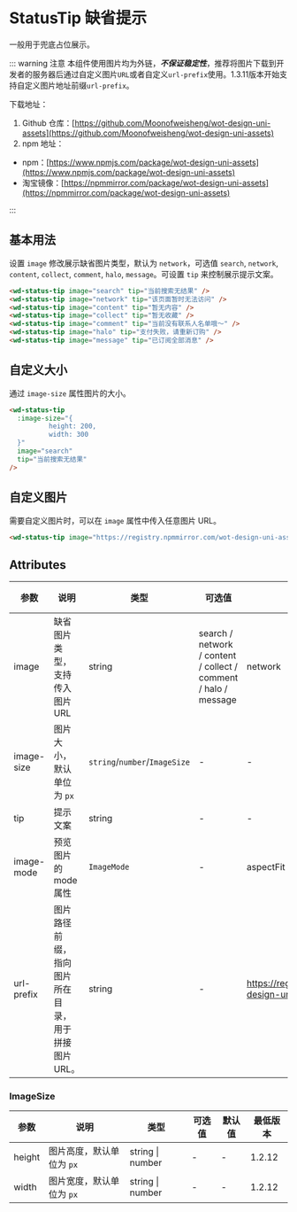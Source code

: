<frame/>

# StatusTip 缺省提示

一般用于兜底占位展示。

::: warning 注意
本组件使用图片均为外链，**_不保证稳定性_**，推荐将图片下载到开发者的服务器后通过自定义图片`URL`或者自定义`url-prefix`使用。1.3.11版本开始支持自定义图片地址前缀`url-prefix`。

下载地址：

1. Github 仓库：[https://github.com/Moonofweisheng/wot-design-uni-assets](https://github.com/Moonofweisheng/wot-design-uni-assets)
2. npm 地址：

- npm：[https://www.npmjs.com/package/wot-design-uni-assets](https://www.npmjs.com/package/wot-design-uni-assets)
- 淘宝镜像：[https://npmmirror.com/package/wot-design-uni-assets](https://npmmirror.com/package/wot-design-uni-assets)

:::

## 基本用法

设置 `image` 修改展示缺省图片类型，默认为 `network`，可选值 `search`, `network`, `content`, `collect`, `comment`, `halo`, `message`。可设置 `tip` 来控制展示提示文案。

```html
<wd-status-tip image="search" tip="当前搜索无结果" />
<wd-status-tip image="network" tip="该页面暂时无法访问" />
<wd-status-tip image="content" tip="暂无内容" />
<wd-status-tip image="collect" tip="暂无收藏" />
<wd-status-tip image="comment" tip="当前没有联系人名单哦～" />
<wd-status-tip image="halo" tip="支付失败，请重新订购" />
<wd-status-tip image="message" tip="已订阅全部消息" />
```

## 自定义大小

通过 `image-size` 属性图片的大小。

```html
<wd-status-tip
  :image-size="{
          height: 200,
          width: 300
  }"
  image="search"
  tip="当前搜索无结果"
/>
```

## 自定义图片

需要自定义图片时，可以在 `image` 属性中传入任意图片 URL。

```html
<wd-status-tip image="https://registry.npmmirror.com/wot-design-uni-assets/*/files/panda.jpg" tip="查看我的头像" />
```

## Attributes

| 参数       | 说明                                               | 类型                          | 可选值                                                          | 默认值                                                        | 最低版本         |
| ---------- | -------------------------------------------------- | ----------------------------- | --------------------------------------------------------------- | ------------------------------------------------------------- | ---------------- |
| image      | 缺省图片类型，支持传入图片 URL                     | string                        | search / network / content / collect / comment / halo / message | network                                                       | -                |
| image-size | 图片大小，默认单位为 `px`                          | `string`/`number`/`ImageSize` | -                                                               | -                                                             | -                |
| tip        | 提示文案                                           | string                        | -                                                               | -                                                             | -                |
| image-mode | 预览图片的 mode 属性                               | `ImageMode`                   | -                                                               | aspectFit                                                     | 1.2.12           |
| url-prefix | 图片路径前缀，指向图片所在目录，用于拼接图片 URL。 | string                        | -                                                               | https://registry.npmmirror.com/wot-design-uni-assets/*/files/ | 1.3.11 |

### ImageSize

| 参数   | 说明                      | 类型             | 可选值 | 默认值 | 最低版本 |
| ------ | ------------------------- | ---------------- | ------ | ------ | -------- |
| height | 图片高度，默认单位为 `px` | string \| number | -      | -      | 1.2.12   |
| width  | 图片宽度，默认单位为 `px` | string \| number | -      | -      | 1.2.12   |
